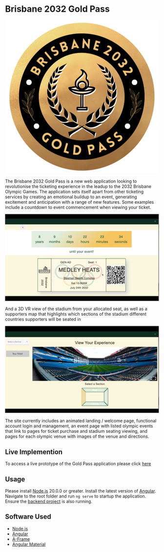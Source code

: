 

# Brisbane 2032 Gold Pass
<p align="center">
  <img src="https://github.com/Wo-m/tickexperience-frontend/blob/main/src/assets/images/logo.png?raw=true)" alt="logo" width="500"/>
</p>

The Brisbane 2032 Gold Pass is a new web application looking to revolutionise the ticketing experience in the leadup to the 2032 Brisbane Olympic Games. The application sets itself apart from other ticketing services by creating an emotional buildup to an event, generating excitement and anticipation with a range of new features. Some examples include a countdown to event commencement when viewing your ticket.

<p align="center">
  <img src="https://github.com/Wo-m/tickexperience-frontend/blob/main/src/assets/images/countdown.png?raw=true)" alt="logo" width="800"/>
</p>

And a 3D VR view of the stadium from your allocated seat, as well as a supporters map that highlights which sections of the stadium different countries supporters will be seated in

<p align="center">
  <img src="https://github.com/Wo-m/tickexperience-frontend/blob/main/src/assets/images/seatview.png?raw=true)" alt="logo" width="800"/>
</p>

The site currently includes an animated landing / welcome page, functional account login and management, an event page with listed olympic events that link to pages for ticket purchase and stadium seating viewing, and pages for each olympic venue with images of the venue and directions. 

## Live Implemention
To access a live prototype of the Gold Pass application please click [here](http://170.64.185.134:5000/welcome)

## Usage
Please install [Node.js](https://nodejs.org/en/download) 20.0.0 or greater. Install the latest version of [Angular](https://angular.io/guide/setup-local).
Navigate to the root folder and run `ng serve` to startup the application. 
Ensure the [backend project](https://github.com/Wo-m/tickexperience-backend) is also running.

## Software Used
- [Node.js](https://nodejs.org/en/download)
- [Angular](https://angular.io/guide/setup-local)
- [A-Frame](https://aframe.io/)
- [Angular Material](https://material.angular.io/)

